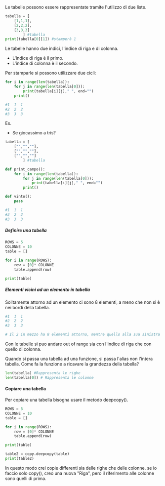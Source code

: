 Le tabelle possono essere rappresentate tramite l'utilizzo di due liste.

```python
tabella = [
	[1,1,1],
	[2,2,2],
	[3,3,3] 
		] #tabella
print(tabella[0][1]) #stamperà 1
```

Le tabelle hanno due indici, l'indice di riga e di colonna.
- L'indice di riga è il primo.
- L'indice di colonna è il secondo.

Per stamparle si possono utilizzare due cicli:
```python
for i in range(len(tabella)):
    for j in range(len(tabella[0])):
        print(tabella[i][j]," ", end="")
    print()

#1  1  1  
#2  2  2  
#3  3  3  
```

Es.
- Se giocassimo a tris?
```python
tabella = [
    ["","",""],
    ["","",""],
    ["","",""]
        ] #tabella

def print_campo():
    for i in range(len(tabella)):
        for j in range(len(tabella[0])):
            print(tabella[i][j]," ", end="")
        print()

def vinto():
    pass

#1  1  1  
#2  2  2  
#3  3  3  
```

##### Definire una tabella

```python
ROWS = 5
COLONNE = 10
table = []

for i in range(ROWS):
    row = [0]* COLONNE
    table.append(row)

print(table)
```

##### Elementi vicini ad un elemento in tabella

Solitamente attorno ad un elemento ci sono 8 elementi, a meno che non si è nei bordi della tabella.

```python
#1  1  1  
#2  2  2  
#3  3  3  

# Il 2 in mezzo ha 8 elementi attorno, mentre quello alla sua sinistra ne ha solo 3 vicini, 1,2,3
```

Con le tabelle si puo andare out of range sia con l'indice di riga che con quello di colonna.

Quando si passa una tabella ad una funzione, si passa l'alias non l'intera tabella.
Come fa la funzione a ricavare la grandezza della tabella?

```python
len(tabella) #Rappresenta le righe
len(tabella[0]) # Rappresenta le colonne
```

#### Copiare una tabella

Per copiare una tabella bisogna usare il metodo deepcopy().

```python
ROWS = 5
COLONNE = 10
table = []

for i in range(ROWS):
    row = [0]* COLONNE
    table.append(row)

print(table)

table2 = copy.deepcopy(table)
print(table2)
```

In questo modo crei copie differenti sia delle righe che delle colonne.
se io faccio solo copy(), creo una nuova "Riga", pero il riferimento alle colonne sono quelli di prima.